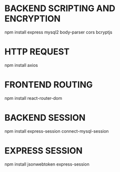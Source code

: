 
<h1> BACKEND SCRIPTING AND ENCRYPTION </h1>
<p>npm install express mysql2 body-parser cors bcryptjs</p>

<h1> HTTP REQUEST </h1> 
<p>npm install axios</p>

<h1>FRONTEND ROUTING</h1>
<p>npm install react-router-dom</p>

<h1> BACKEND SESSION </h1> 
<p>npm install express-session connect-mysql-session</p>

<h1> EXPRESS SESSION </h1> 
<p>npm install jsonwebtoken express-session</p>     







 